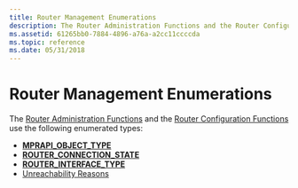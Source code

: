 ```yaml
---
title: Router Management Enumerations
description: The Router Administration Functions and the Router Configuration Functions use the following enumerated types
ms.assetid: 61265bb0-7884-4896-a76a-a2cc11ccccda
ms.topic: reference
ms.date: 05/31/2018
---
```


# Router Management Enumerations

The [Router Administration Functions](router-administration-functions.md) and the [Router Configuration Functions](router-configuration-functions.md) use the following enumerated types:

-   [**MPRAPI\_OBJECT\_TYPE**](/windows/desktop/api/Mprapi/ne-mprapi-mprapi_object_type)
-   [**ROUTER\_CONNECTION\_STATE**](/windows/desktop/api/Mprapi/ne-mprapi-router_connection_state)
-   [**ROUTER\_INTERFACE\_TYPE**](/windows/desktop/api/Mprapi/ne-mprapi-router_interface_type)
-   [Unreachability Reasons](unreachability-reasons.md)

 

 




